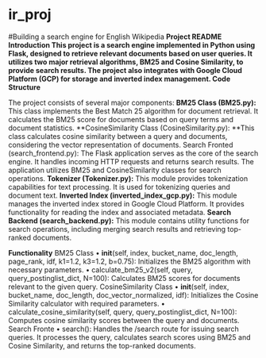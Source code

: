 # ir_proj
#Building a search engine for English Wikipedia
**Project README**
**Introduction
This project is a search engine implemented in Python using Flask, designed to retrieve relevant documents based on user queries. It utilizes two major retrieval algorithms, BM25 and Cosine Similarity, to provide search results. The project also integrates with Google Cloud Platform (GCP) for storage and inverted index management.
Code Structure**

The project consists of several major components:
		**BM25 Class (BM25.py):** This class implements the Best Match 25 algorithm for document retrieval. It calculates the BM25 score for documents based on query terms and document statistics.
		**CosineSimilarity Class (CosineSimilarity.py): **This class calculates cosine similarity between a query and documents, considering the vector representation of documents.
		Search Fronted (search_frontend.py): The Flask application serves as the core of the search engine. It handles incoming HTTP requests and returns search results. The application utilizes BM25 and CosineSimilarity classes for search operations.
		**Tokenizer (Tokenizer.py):** This module provides tokenization capabilities for text processing. It is used for tokenizing queries and document text.
		**Inverted Index (inverted_index_gcp.py):** This module manages the inverted index stored in Google Cloud Platform. It provides functionality for reading the index and associated metadata.
		**Search Backend (search_backend.py):** This module contains utility functions for search operations, including merging search results and retrieving top-ranked documents.

**Functionality**
BM25 Class
	•	__init__(self, index, bucket_name, doc_length, page_rank, idf, k1=1.2, k3=1.2, b=0.75): Initializes the BM25 algorithm with necessary parameters.
	•	calculate_bm25_v2(self, query, query_postinglist_dict, N=100): Calculates BM25 scores for documents relevant to the given query.
CosineSimilarity Class
	•	__init__(self, index, bucket_name, doc_length, doc_vector_normalized, idf): Initializes the Cosine Similarity calculator with required parameters.
	•	calculate_cosine_similarity(self, query, query_postinglist_dict, N=100): Computes cosine similarity scores between the query and documents.
Search Fronte 
	•	search(): Handles the /search route for issuing search queries. It processes the query, calculates search scores using BM25 and Cosine Similarity, and returns the top-ranked documents.
